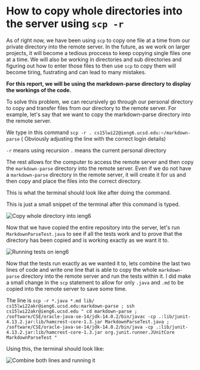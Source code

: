 # How to copy whole directories into the server using ``` scp -r ```


As of right now, we have been using ```scp``` to copy one file at a time from our private directory into the remote server. 
In the future, as we work on larger projects, it will become a tedious proccess to keep copying single files one at a time. We will also be working in directories
and sub directories and figuring out how to enter those files to then use ```scp``` to copy them will become tiring, fustrating and can lead to many mistakes. 

**For this report, we will be using the markdown-parse directory to display the workings of the code.**

To solve this problem, we can recursively go through our personal directory to copy and transfer files from our directory to the remote server. For example, let's
say that we want to copy the markdown-parse directory into the remote server.

We type in this command ```scp -r . cs15lwi22@ieng6.ucsd.edu:~/markdown-parse``` ( Obviously adjusting the line with the correct login details)

```-r``` means using recursion
```.``` means the current personal directory

The rest allows for the computer to access the remote server and then copy the ```markdown-parse``` directory into the remote server. Even if we do not have a 
```markdown-parse``` directory in the remote server, it will create it for us and then copy and place the files into the correct directory.

This is what the terminal should look like after doing the command.

This is just a small snippet of the terminal after this command is typed.

![Copy whole directory into ieng6](CopyWhole.png)

Now that we have copied the entire repository into the server, let's run ```MarkdownParseTest.java``` to see if all the tests work and to prove that the directory 
has been copied and is working exactly as we want it to.

![Running tests on ieng6](Tests.png)

Now that the tests run exactly as we wanted it to, lets combine the last two lines of code and write one line that is able to copy the whole  ```markdown-parse``` 
directory into the remote server and run the tests within it. I did make a small change in the ```scp``` statement to allow for only ```.java``` and ```.md``` to be copied into the remote server to save some time.

The line is ``` scp -r *.java *.md lib/ cs15lwi22akr@ieng6.ucsd.edu:markdown-parse ; ssh cs15lwi22akr@ieng6.ucsd.edu " cd markdown-parse ;  /software/CSE/oracle-java-se-14/jdk-14.0.2/bin/javac -cp .:lib/junit-4.13.2.jar:lib/hamcrest-core-1.3.jar MarkdownParseTest.java ; /software/CSE/oracle-java-se-14/jdk-14.0.2/bin/java -cp .:lib/junit-4.13.2.jar:lib/hamcrest-core-1.3.jar org.junit.runner.JUnitCore MarkdownParseTest " ```

Using this, the terminal should look like:

![Combine both lines and running it](Final.png)
